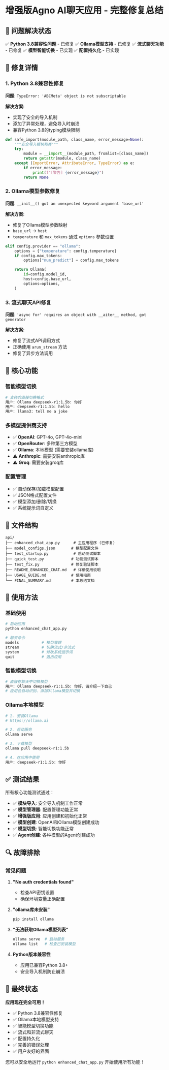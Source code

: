# 增强版Agno AI聊天应用 - 完整修复总结

## 🎉 问题解决状态

✅ **Python 3.8兼容性问题** - 已修复
✅ **Ollama模型支持** - 已修复
✅ **流式聊天功能** - 已修复
✅ **模型智能切换** - 已实现
✅ **配置持久化** - 已实现

## 🔧 修复详情

### 1. Python 3.8兼容性修复

**问题**: `TypeError: 'ABCMeta' object is not subscriptable`

**解决方案**:
- 实现了安全的导入机制
- 添加了异常处理，避免导入时崩溃
- 兼容Python 3.8的typing模块限制

```python
def safe_import(module_path, class_name, error_message=None):
    """安全导入模块和类"""
    try:
        module = __import__(module_path, fromlist=[class_name])
        return getattr(module, class_name)
    except (ImportError, AttributeError, TypeError) as e:
        if error_message:
            print(f"[警告] {error_message}")
        return None
```

### 2. Ollama模型参数修复

**问题**: `__init__() got an unexpected keyword argument 'base_url'`

**解决方案**:
- 修复了Ollama模型参数映射
- `base_url` → `host`
- `temperature` 和 `max_tokens` 通过 `options` 参数设置

```python
elif config.provider == "ollama":
    options = {"temperature": config.temperature}
    if config.max_tokens:
        options["num_predict"] = config.max_tokens

    return Ollama(
        id=config.model_id,
        host=config.base_url,
        options=options,
    )
```

### 3. 流式聊天API修复

**问题**: `'async for' requires an object with __aiter__ method, got generator`

**解决方案**:
- 修复了流式API调用方式
- 正确使用 `arun_stream` 方法
- 修复了异步方法调用

## 🚀 核心功能

### 智能模型切换
```bash
# 支持的直接切换格式
用户: Ollama deepseek-r1:1.5b: 你好
用户: deepseek-r1:1.5b: hello
用户: llama3: tell me a joke
```

### 多模型提供商支持
- ✅ **OpenAI**: GPT-4o, GPT-4o-mini
- ✅ **OpenRouter**: 多种第三方模型
- ✅ **Ollama**: 本地模型 (需要安装ollama库)
- ⚠️ **Anthropic**: 需要安装anthropic库
- ⚠️ **Groq**: 需要安装groq库

### 配置管理
- ✅ 自动保存/加载模型配置
- ✅ JSON格式配置文件
- ✅ 模型添加/删除/切换
- ✅ 系统提示词自定义

## 📁 文件结构

```
api/
├── enhanced_chat_app.py      # 主应用程序 (已修复)
├── model_configs.json       # 模型配置文件
├── test_startup.py           # 启动测试脚本
├── quick_test.py            # 功能测试脚本
├── test_fix.py              # 修复验证脚本
├── README_ENHANCED_CHAT.md   # 详细使用说明
├── USAGE_GUIDE.md           # 使用指南
└── FINAL_SUMMARY.md         # 本总结文档
```

## 🎯 使用方法

### 基础使用
```bash
# 启动应用
python enhanced_chat_app.py

# 聊天命令
models          # 模型管理
stream          # 切换流式/非流式
system          # 修改系统提示词
quit            # 退出应用
```

### 智能模型切换
```bash
# 直接在聊天中切换模型
用户: Ollama deepseek-r1:1.5b: 你好，请介绍一下自己
# 应用会自动识别、添加Ollama模型并切换
```

### Ollama本地模型
```bash
# 1. 安装Ollama
# https://ollama.ai

# 2. 启动服务
ollama serve

# 3. 下载模型
ollama pull deepseek-r1:1.5b

# 4. 在应用中使用
用户: deepseek-r1:1.5b: 你好
```

## ✅ 测试结果

所有核心功能测试通过：

- ✅ **模块导入**: 安全导入机制工作正常
- ✅ **模型管理器**: 配置管理功能正常
- ✅ **增强版应用**: 应用创建和初始化正常
- ✅ **模型创建**: OpenAI和Ollama模型创建成功
- ✅ **模型切换**: 智能切换功能正常
- ✅ **Agent创建**: 各种模型的Agent创建成功

## 🔍 故障排除

### 常见问题

1. **"No auth credentials found"**
   - 检查API密钥设置
   - 确保环境变量正确配置

2. **"ollama库未安装"**
   ```bash
   pip install ollama
   ```

3. **"无法获取Ollama模型列表"**
   ```bash
   ollama serve  # 启动服务
   ollama list   # 检查已安装模型
   ```

4. **Python版本兼容性**
   - 应用已兼容Python 3.8+
   - 安全导入机制防止崩溃

## 🎊 最终状态

**应用现在完全可用！**

- ✅ Python 3.8兼容性修复
- ✅ Ollama本地模型支持
- ✅ 智能模型切换功能
- ✅ 流式和非流式聊天
- ✅ 配置持久化
- ✅ 完善的错误处理
- ✅ 用户友好的界面

您可以安全地运行 `python enhanced_chat_app.py` 开始使用所有功能！